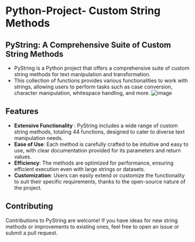 # Python-Project- Custom String Methods

## PyString: A Comprehensive Suite of Custom String Methods

* PyString is a Python project that offers a comprehensive suite of custom string methods for text manipulation and transformation.
*  This collection of functions provides various functionalities to work with strings, allowing users to perform tasks such as case conversion, character manipulation, whitespace handling, and more.
![image](https://github.com/ayeshasidhikha188/Python-Project-/assets/147414813/4652a66a-c188-4e70-a690-e93d623d6d9a)

## Features

* **Extensive Functionality** : PyString includes a wide range of custom string methods, totaling 44 functions, designed to cater to diverse text manipulation needs.
* **Ease of Use**: Each method is carefully crafted to be intuitive and easy to use, with clear documentation provided for its parameters and return values.
* **Efficiency**: The methods are optimized for performance, ensuring efficient execution even with large strings or datasets.
* **Customization**: Users can easily extend or customize the functionality to suit their specific requirements, thanks to the open-source nature of the project.

## Contributing

Contributions to PyString are welcome! If you have ideas for new string methods or improvements to existing ones, feel free to open an issue or submit a pull request.

